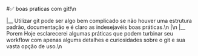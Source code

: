 ﻿#✅ boas praticas com git!\n
 
|__ Utilizar git pode ser algo bem complicado se não houver uma estrutura padrão, documentação e é claro as indesejavéis boas práticas.\n
|\n
|__ Porem Hoje esclarecerei algumas práticas que podem turbinar seu workflow com apenas algums detalhes e curiosidades sobre o git e sua vasta opção de uso.\n

